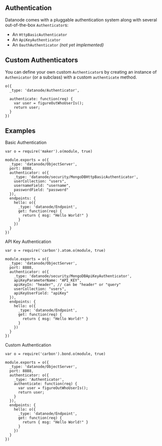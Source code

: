 Authentication
----------

Datanode comes with a pluggable authentication system along with several out-of-the-box ```Authenticator```s:

* An ```HttpBasicAuthenticator```
* An ```ApiKeyAuthenticator``` 
* An ```OauthAuthenticator``` _(not yet implemented)_

Custom Authenticators
----------

You can define your own custom ```Authenticator```s by creating an instance of ```Authenicator``` (or a subclass) with a custom ```authenticate``` method.  

```node
o({
  _type: 'datanode/Authenticator',
  
  authenticate: function(req) {
    var user = figureOutWhoUserIs();
    return user;
  }
})
```

Examples
----------

Basic Authentication
```node
var o = require('maker').o(module, true)

module.exports = o({
  _type: 'datanode/ObjectServer',
  port: 8888,
  authenticator: o({
    _type: 'datanode/security/MongoDBHttpBasicAuthenticator',
    userCollection: "users",
    usernameField: "username",
    passwordField: "password"
  }),
  endpoints: {
    hello: o({
      _type: 'datanode/Endpoint',
      get: function(req) {
        return { msg: "Hello World!" }
      }
    })
  }
})
```

API Key Authentication
```node
var o = require('carbon').atom.o(module, true)

module.exports = o({
  _type: 'datanode/ObjectServer',
  port: 8888,
  authenticator: o({
    _type: 'datanode/security/MongoDBApiKeyAuthenticator',
    apiKeyParameterName: "API_KEY",
    apiKeyIn: "header", // can be "header" or "query"
    userCollection: "users",
    apiKeyUserField: "apiKey"
  }),
  endpoints: {
    hello: o({
      _type: 'datanode/Endpoint',
      get: function(req) {
        return { msg: "Hello World!" }
      }
    })
  }
})
```

Custom Authentication
```node
var o = require('carbon').bond.o(module, true)

module.exports = o({
  _type: 'datanode/ObjectServer',
  port: 8888,
  authenticator: o({
    _type: 'Authenticator',
    authenticate: function(req) {
      var user = figureOutWhoUserIs();
      return user;
    }
  }),
  endpoints: {
    hello: o({
      _type: 'datanode/Endpoint',
      get: function(req) {
        return { msg: "Hello World!" }
      }
    })
  }
})
```
